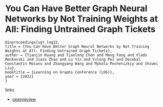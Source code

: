 # You Can Have Better Graph Neural Networks by Not Training Weights at All: Finding Untrained Graph Tickets

```
@inproceedings{ugt_log22,
title = {You Can Have Better Graph Neural Networks by Not Training Weights at All: Finding Untrained Graph Tickets},
author = {Tianjin Huang and Tianlong Chen and Meng Fang and Vlado Menkovski and Jiaxu Zhao and Lu Yin and Yulong Pei and Decebal Constantin Mocanu and Zhangyang Wang and Mykola Pechenizkiy and Shiwei Liu},
booktitle = {Learning on Graphs Conference (LOG)},
year = {2022}
}
```

links
- [openreview](https://openreview.net/forum?id=dF6aEW3_62O)

